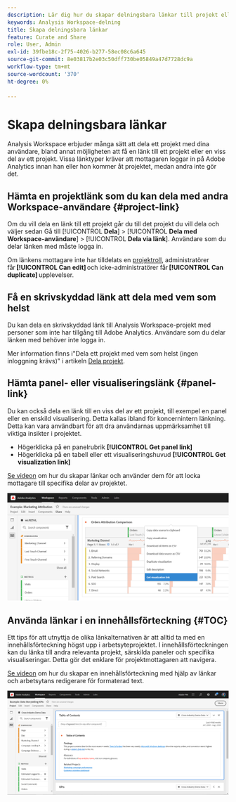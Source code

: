 ```yaml
---
description: Lär dig hur du skapar delningsbara länkar till projekt eller visualiseringar
keywords: Analysis Workspace-delning
title: Skapa delningsbara länkar
feature: Curate and Share
role: User, Admin
exl-id: 39fbe18c-2f75-4026-b277-58ec08c6a645
source-git-commit: 8e03817b2e03c50dff730be05849a47d7728dc9a
workflow-type: tm+mt
source-wordcount: '370'
ht-degree: 0%

---
```


# Skapa delningsbara länkar

Analysis Workspace erbjuder många sätt att dela ett projekt med dina användare, bland annat möjligheten att få en länk till ett projekt eller en viss del av ett projekt. Vissa länktyper kräver att mottagaren loggar in på Adobe Analytics innan han eller hon kommer åt projektet, medan andra inte gör det.

## Hämta en projektlänk som du kan dela med andra Workspace-användare {#project-link}

Om du vill dela en länk till ett projekt går du till det projekt du vill dela och väljer sedan Gå till [!UICONTROL **Dela**] > [!UICONTROL **Dela med Workspace-användare**] > [!UICONTROL **Dela via länk**]. Användare som du delar länken med måste logga in.

Om länkens mottagare inte har tilldelats en [projektroll](https://experienceleague.adobe.com/docs/analytics/analyze/analysis-workspace/curate-share/share-projects.html), administratörer får **[!UICONTROL Can edit]** och icke-administratörer får **[!UICONTROL Can duplicate]** upplevelser.

## Få en skrivskyddad länk att dela med vem som helst

Du kan dela en skrivskyddad länk till Analysis Workspace-projekt med personer som inte har tillgång till Adobe Analytics. Användare som du delar länken med behöver inte logga in.

Mer information finns i&quot;Dela ett projekt med vem som helst (ingen inloggning krävs)&quot; i artikeln [Dela projekt](/help/analyze/analysis-workspace/curate-share/share-projects.md).

## Hämta panel- eller visualiseringslänk {#panel-link}

Du kan också dela en länk till en viss del av ett projekt, till exempel en panel eller en enskild visualisering. Detta kallas ibland för koncernintern länkning. Detta kan vara användbart för att dra användarnas uppmärksamhet till viktiga insikter i projektet.

* Högerklicka på en panelrubrik **[!UICONTROL Get panel link]**
* Högerklicka på en tabell eller ett visualiseringshuvud **[!UICONTROL Get visualization link]**

[Se videon](https://experienceleague.adobe.com/docs/analytics-learn/tutorials/analysis-workspace/visualizations/intra-linking-in-analysis-workspace.html) om hur du skapar länkar och använder dem för att locka mottagare till specifika delar av projektet.

![](assets/get-viz-link.png)

## Använda länkar i en innehållsförteckning {#TOC}

Ett tips för att utnyttja de olika länkalternativen är att alltid ta med en innehållsförteckning högst upp i arbetsyteprojektet. I innehållsförteckningen kan du länka till andra relevanta projekt, särskilda paneler och specifika visualiseringar. Detta gör det enklare för projektmottagaren att navigera.

[Se videon](https://experienceleague.adobe.com/docs/analytics-learn/tutorials/analysis-workspace/navigating-workspace-projects/create-a-toc-in-analysis-workspace.html) om hur du skapar en innehållsförteckning med hjälp av länkar och arbetsytans redigerare för formaterad text.

![](assets/toc.png)
